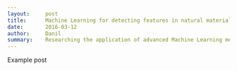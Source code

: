 ```yaml
---
layout:     post
title:      Machine Learning for detecting features in natural materials
date:       2016-03-12
author:     Danil
summary:    Researching the application of advanced Machine Learning methods, specifically deep learning and convolutional neural networks (CNN), for detecting unique features in organic building materials such as wood.
---
```


Example post
